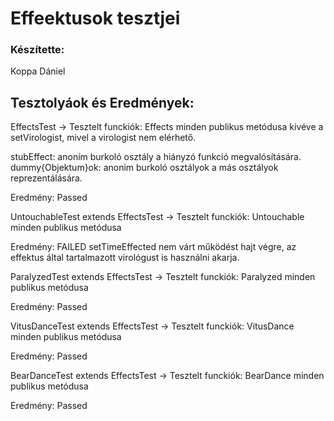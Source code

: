 # Effeektusok tesztjei

### Készítette:
Koppa Dániel

## Tesztolyáok és Eredmények: 

EffectsTest -> Tesztelt funckiók: Effects minden publikus metódusa kivéve a setVirologist, mivel a virologist nem elérhető. 

stubEffect: anoním burkoló osztály a hiányzó funkció megvalósítására.
dummy{Objektum}ok: anonim burkoló osztályok a más osztályok reprezentálására.

Eredmény: Passed

UntouchableTest extends EffectsTest -> Tesztelt funckiók: Untouchable minden publikus metódusa

Eredmény: FAILED setTimeEffected nem várt működést hajt végre, az effektus által tartalmazott virológust is használni akarja. 

ParalyzedTest extends EffectsTest -> Tesztelt funckiók: Paralyzed  minden publikus metódusa

Eredmény: Passed

VitusDanceTest extends EffectsTest -> Tesztelt funckiók: VitusDance minden publikus metódusa

Eredmény: Passed

BearDanceTest extends EffectsTest -> Tesztelt funckiók: BearDance minden publikus metódusa

Eredmény: Passed 